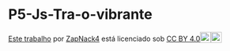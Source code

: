 # P5-Js-Tra-o-vibrante

<p xmlns:cc="http://creativecommons.org/ns#" ><a rel="cc:attributionURL" href="https://github.com/ZapNack4/P5-Js-Tra-o-vibrante/tree/main">Este trabalho</a> por <a rel="cc:attributionURL dct:creator" property="cc:attributionName" href="https://github.com/ZapNack4">ZapNack4</a> está licenciado sob <a href="https://creativecommons.org/licenses/by/4.0/?ref=chooser-v1" target="_blank" rel="license noopener noreferrer" style="display:inline-block;" >CC BY 4.0<img style="height:22px!important; margem esquerda: 3px; vertical-align:text-bottom;" src="https://mirrors.creativecommons.org/presskit/icons/cc.svg?ref=chooser-v1" alt=""><img style="height:22px!important; margem esquerda: 3px; vertical-align:text-bottom;" src="https://mirrors.creativecommons.org/presskit/icons/by.svg?ref=chooser-v1" alt=""></a></p>
